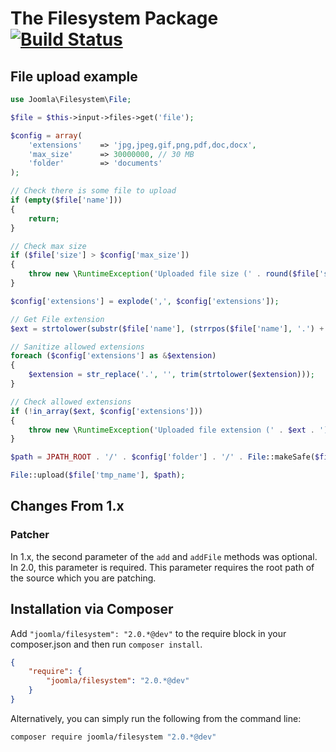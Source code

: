 # The Filesystem Package [![Build Status](https://ci.joomla.org/api/badges/joomla-framework/filesystem/status.svg?ref=refs/heads/2.0-dev)](https://ci.joomla.org/joomla-framework/filesystem)

## File upload example

```php
use Joomla\Filesystem\File;

$file = $this->input->files->get('file');

$config = array(
    'extensions'    => 'jpg,jpeg,gif,png,pdf,doc,docx',
    'max_size'      => 30000000, // 30 MB
    'folder'        => 'documents'
);

// Check there is some file to upload
if (empty($file['name']))
{
    return;
}

// Check max size
if ($file['size'] > $config['max_size'])
{
    throw new \RuntimeException('Uploaded file size (' . round($file['size'] / 1000) . ' kB) is greater than allowed size (' . round($config['max_size'] / 1000) . ' kB).');
}

$config['extensions'] = explode(',', $config['extensions']);

// Get File extension
$ext = strtolower(substr($file['name'], (strrpos($file['name'], '.') + 1)));

// Sanitize allowed extensions
foreach ($config['extensions'] as &$extension)
{
    $extension = str_replace('.', '', trim(strtolower($extension)));
}

// Check allowed extensions
if (!in_array($ext, $config['extensions']))
{
    throw new \RuntimeException('Uploaded file extension (' . $ext . ') is not within allowed extensions (' . implode(',', $config['extensions']) . ')');
}

$path = JPATH_ROOT . '/' . $config['folder'] . '/' . File::makeSafe($file['name']);

File::upload($file['tmp_name'], $path);
```

## Changes From 1.x

### Patcher

In 1.x, the second parameter of the `add` and `addFile` methods was optional.  In 2.0, this parameter is required.  This parameter requires the
root path of the source which you are patching.

## Installation via Composer

Add `"joomla/filesystem": "2.0.*@dev"` to the require block in your composer.json and then run `composer install`.

```json
{
	"require": {
		"joomla/filesystem": "2.0.*@dev"
	}
}
```

Alternatively, you can simply run the following from the command line:

```sh
composer require joomla/filesystem "2.0.*@dev"
```
